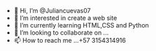 - 👋 Hi, I’m @Juliancuevas07
- 👀 I’m interested in create a web site 
- 🌱 I’m currently learning HTML,CSS and Python
- 💞️ I’m looking to collaborate on ...
- 📫 How to reach me ...+57 3154314916

<!---
Juliancuevas07/Juliancuevas07 is a ✨ special ✨ repository because its `README.md` (this file) appears on your GitHub profile.
You can click the Preview link to take a look at your changes.
--->
